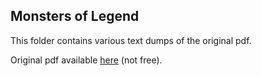 ## Monsters of Legend

This folder contains various text dumps of the original pdf.

Original pdf available [here](http://www.mongoosepublishing.com/rpgs/legend/legend/monsters-of-legend.html) (not free).

